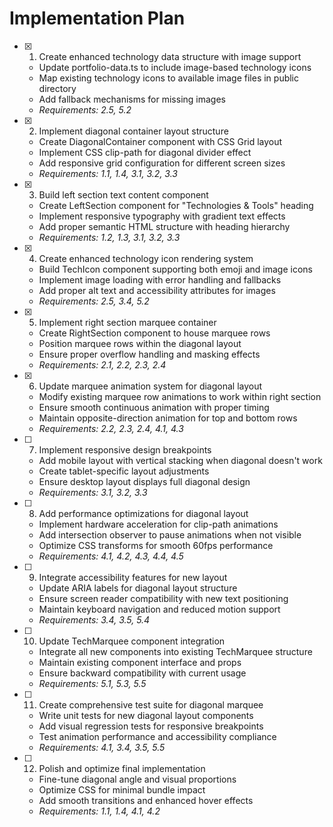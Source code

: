 # Implementation Plan

- [x] 1. Create enhanced technology data structure with image support

  - Update portfolio-data.ts to include image-based technology icons
  - Map existing technology icons to available image files in public directory
  - Add fallback mechanisms for missing images
  - _Requirements: 2.5, 5.2_

- [x] 2. Implement diagonal container layout structure

  - Create DiagonalContainer component with CSS Grid layout
  - Implement CSS clip-path for diagonal divider effect
  - Add responsive grid configuration for different screen sizes
  - _Requirements: 1.1, 1.4, 3.1, 3.2, 3.3_

- [x] 3. Build left section text content component

  - Create LeftSection component for "Technologies & Tools" heading
  - Implement responsive typography with gradient text effects
  - Add proper semantic HTML structure with heading hierarchy
  - _Requirements: 1.2, 1.3, 3.1, 3.2, 3.3_

- [x] 4. Create enhanced technology icon rendering system

  - Build TechIcon component supporting both emoji and image icons
  - Implement image loading with error handling and fallbacks
  - Add proper alt text and accessibility attributes for images
  - _Requirements: 2.5, 3.4, 5.2_

- [x] 5. Implement right section marquee container

  - Create RightSection component to house marquee rows
  - Position marquee rows within the diagonal layout
  - Ensure proper overflow handling and masking effects
  - _Requirements: 2.1, 2.2, 2.3, 2.4_

- [x] 6. Update marquee animation system for diagonal layout

  - Modify existing marquee row animations to work within right section
  - Ensure smooth continuous animation with proper timing
  - Maintain opposite-direction animation for top and bottom rows
  - _Requirements: 2.2, 2.3, 2.4, 4.1, 4.3_

- [ ] 7. Implement responsive design breakpoints

  - Add mobile layout with vertical stacking when diagonal doesn't work
  - Create tablet-specific layout adjustments
  - Ensure desktop layout displays full diagonal design
  - _Requirements: 3.1, 3.2, 3.3_

- [ ] 8. Add performance optimizations for diagonal layout

  - Implement hardware acceleration for clip-path animations
  - Add intersection observer to pause animations when not visible
  - Optimize CSS transforms for smooth 60fps performance
  - _Requirements: 4.1, 4.2, 4.3, 4.4, 4.5_


- [ ] 9. Integrate accessibility features for new layout

  - Update ARIA labels for diagonal layout structure
  - Ensure screen reader compatibility with new text positioning
  - Maintain keyboard navigation and reduced motion support
  - _Requirements: 3.4, 3.5, 5.4_

- [ ] 10. Update TechMarquee component integration

  - Integrate all new components into existing TechMarquee structure
  - Maintain existing component interface and props
  - Ensure backward compatibility with current usage
  - _Requirements: 5.1, 5.3, 5.5_

- [ ] 11. Create comprehensive test suite for diagonal marquee

  - Write unit tests for new diagonal layout components
  - Add visual regression tests for responsive breakpoints
  - Test animation performance and accessibility compliance
  - _Requirements: 4.1, 3.4, 3.5, 5.5_

- [ ] 12. Polish and optimize final implementation
  - Fine-tune diagonal angle and visual proportions
  - Optimize CSS for minimal bundle impact
  - Add smooth transitions and enhanced hover effects
  - _Requirements: 1.1, 1.4, 4.1, 4.2_
